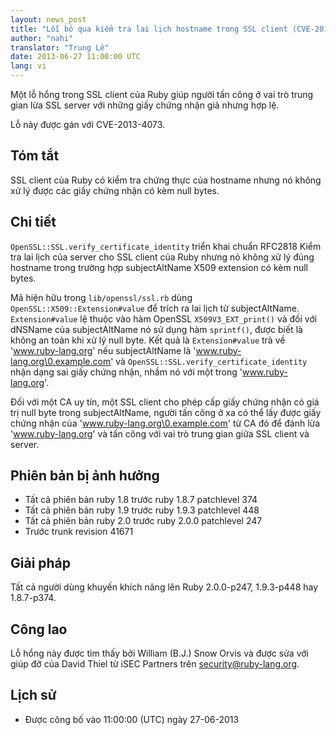 ```yaml
---
layout: news_post
title: "Lỗi bỏ qua kiểm tra lai lịch hostname trong SSL client (CVE-2013-4073)"
author: "nahi"
translator: "Trung Lê"
date: 2013-06-27 11:00:00 UTC
lang: vi
---
```


Một lỗ hổng trong SSL client của Ruby giúp người tấn công ở vai
trò trung gian lừa SSL server với những giấy chứng nhận giả nhưng hợp lệ.

Lỗ này được gán với CVE-2013-4073.

## Tóm tắt

SSL client của Ruby có kiểm tra chứng thực của hostname nhưng nó
không xử lý được các giấy chứng nhận có kèm null bytes.

## Chi tiết

`OpenSSL::SSL.verify_certificate_identity` triển khai chuẩn RFC2818 Kiểm tra
lai lịch của server cho SSL client của Ruby nhưng nó không xử lý đúng hostname
trong trường hợp subjectAltName X509 extension có kèm null bytes.

Mã hiện hữu trong `lib/openssl/ssl.rb` dùng `OpenSSL::X509::Extension#value`
để trích ra lai lịch từ subjectAltName.  `Extension#value` lệ thuộc vào hàm
OpenSSL `X509V3_EXT_print()` và đối với dNSName của subjectAltName nó sử dụng
hàm `sprintf()`, được biết là không an toàn khi xử lý null byte.  Kết quả là
`Extension#value` trả về 'www.ruby-lang.org' nếu subjectAltName là
'www.ruby-lang.org\0.example.com' và
`OpenSSL::SSL.verify_certificate_identity` nhận dạng sai giấy chứng nhận, nhầm
nó với một trong 'www.ruby-lang.org'.

Đối với một CA uy tín, một SSL client cho phép cấp giấy chứng nhận có giá trị
null byte trong subjectAltName, người tấn công ở xa có thể lấy được giấy chứng
nhận của 'www.ruby-lang.org\0.example.com' từ CA đó để đánh lừa
'www.ruby-lang.org' và tấn công với vai trò trung gian giữa SSL client và
server.

## Phiên bản bị ảnh hưởng

 * Tất cả phiên bản ruby 1.8 trước ruby 1.8.7 patchlevel 374
 * Tất cả phiên bản ruby 1.9 trước ruby 1.9.3 patchlevel 448
 * Tất cả phiên bản ruby 2.0 trước ruby 2.0.0 patchlevel 247
 * Trước trunk revision 41671

## Giải pháp

Tất cả người dùng khuyến khích nâng lên Ruby 2.0.0-p247, 1.9.3-p448
hay 1.8.7-p374.

## Công lao

Lỗ hổng này được tìm thấy bởi William (B.J.) Snow Orvis và được sửa với giúp
đỡ của David Thiel từ iSEC Partners trên security@ruby-lang.org.

## Lịch sử

 * Được công bố vào 11:00:00 (UTC) ngày 27-06-2013

